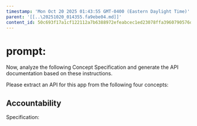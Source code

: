 ```yaml
---
timestamp: 'Mon Oct 20 2025 01:43:55 GMT-0400 (Eastern Daylight Time)'
parent: '[[..\20251020_014355.fa9ebe04.md]]'
content_id: 50c693f17a1cf122112a7b6388972efeabcec1ed23078ffa3960790576df9885
---
```


# prompt:

Now, analyze the following Concept Specification and generate the API documentation based on these instructions.

Please extract an API for this app from the following four concepts:

## Accountability

Specification:
